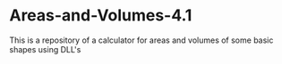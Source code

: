 # Areas-and-Volumes-4.1
This is a repository of a calculator for areas and volumes of some basic shapes using DLL's
